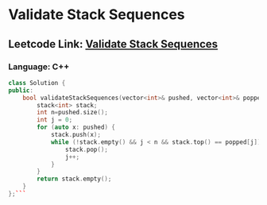 # Validate Stack Sequences

## Leetcode Link: [Validate Stack Sequences](https://leetcode.com/problems/validate-stack-sequences/)
### Language: C++

```cpp
class Solution {
public:
    bool validateStackSequences(vector<int>& pushed, vector<int>& popped) {
        stack<int> stack;
        int n=pushed.size();
        int j = 0;
        for (auto x: pushed) {
            stack.push(x);
            while (!stack.empty() && j < n && stack.top() == popped[j]) {
                stack.pop();
                j++;
            }
        }
        return stack.empty();
    }
};```



